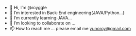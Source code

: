 - 👋 Hi, I’m @royggle
- 👀 I’m interested in Back-End engineering(JAVA/Python...)
- 🌱 I’m currently learning JAVA...
- 💞️ I’m looking to collaborate on ...
- 📫 How to reach me ... please email me yunoroy@gmail.com

<!---
royggle/royggle is a ✨ special ✨ repository because its `README.md` (this file) appears on your GitHub profile.
You can click the Preview link to take a look at your changes.
--->
